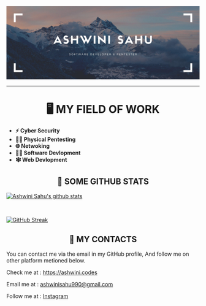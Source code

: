 ![Header image](https://raw.githubusercontent.com/ASHWIN990/ASHWIN990/master/ASHWINI.jpg)

<hr>

<h1 align="center">🖥️ MY FIELD OF WORK</h1>

* **⚡ Cyber Security**
* **👨‍🔬 Physical Pentesting**
* **🌐 Netwoking**
* **👨‍💻 Software Devlopment**
* **🕸️ Web Devlopment**


<h2 align="center">📜 SOME GITHUB STATS </h1>

[![Ashwini Sahu's github stats](https://github-readme-stats.vercel.app/api?username=ASHWIN990&hide=contribs&show_icons=true&theme=dark)](https://github.com/ASHWIN990)

<br>

[![GitHub Streak](https://github-readme-streak-stats.herokuapp.com/?user=ASHWIN990&theme=dark)](https://github.com/ASHWIN990)

<h2 align="center">🤙 MY CONTACTS</h1>

You can contact me via the email in my GitHub profile, And follow me on other platform metioned below.

Check me at : https://ashwini.codes

Email me at : ashwinisahu990@gmail.com

Follow me at : [Instagram](https://instagram.com/kumar_ashwin_sahu)
